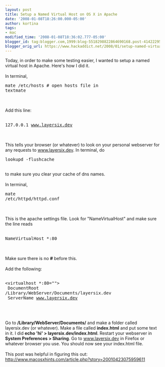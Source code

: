 ```yaml
---
layout: post
title: Setup a Named Virtual Host on OS X in Apache
date: '2008-01-08T18:26:00.000-05:00'
author: kortina
tags:
- mac
modified_time: '2008-01-08T18:36:02.777-05:00'
blogger_id: tag:blogger.com,1999:blog-5518298822864690168.post-4142229594836375176
blogger_orig_url: https://www.hackaddict.net/2008/01/setup-named-virtual-host-on-os-x-in.html
---
```


Today, in order to make some testing easier, I wanted to setup a named virtual host in Apache.  Here's how I did it.<br/><br/>In terminal,<br/><pre>mate /etc/hosts # open hosts file in textmate</pre><br/><br/>Add this line:<br/><br/><pre>127.0.0.1 www.layersix.dev</pre><br/><br/>This tells your browser (or whatever) to look on your personal webserver for any requests to www.layersix.dev.  In terminal, do<br/><pre>lookupd -flushcache</pre><br/>to make sure you clear your cache of dns names.<br/><br/>In terminal,<br/><pre>mate /etc/httpd/httpd.conf</pre><br/><br/>This is the apache settings file.  Look for "NameVirtualHost" and make sure the line reads<br/><br/><pre>NameVirtualHost *:80</pre><br/><br/>Make sure there is no <b>#</b> before this.<br/><br/>Add the following:<br/><pre><br/><virtualhost *:80=""><br/> DocumentRoot /Library/WebServer/Documents/layersix.dev<br/> ServerName www.layersix.dev<br/></virtualhost><br/></pre><br/><br/>Go to <b>/Library/WebServer/Documents/</b> and make a folder called layersix.dev (or whatever). Make a file called <b>index.html</b> and put some text in it.  I did <b>echo 'hi' &gt; layersix.dev/index.html</b>.  Restart your webserver in <b>System Preferences &gt; Sharing</b>.  Go to www.layersix.dev in Firefox or whatever browser you use.  You should now see your index.html file.<br/><br/>This post was helpful in figuring this out:<br/><a href="http://www.macosxhints.com/article.php?story=20010423075959611">http://www.macosxhints.com/article.php?story=20010423075959611</a>